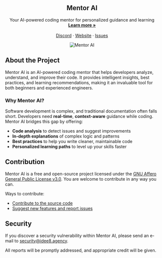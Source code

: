 <p align="center">

  <h2 align="center">
    Mentor AI
  </h2>
  <p align="center">
    Your AI-powered coding mentor for personalized guidance and learning
    <br />
    <a href="https://getmentor.vercel.app"><strong>Learn more »</strong></a>
    <br />
    <br />
    <a href="https://discord.com/">Discord</a>
    ·
    <a href="https://getmentor.vercel.app">Website</a>
    ·
    <a href="https://github.com/idee8/mentor.ai/issues">Issues</a>
  </p>
</p>
<p align="center">
    <img src="https://github.com/user-attachments/assets/3975a55b-e3ae-4724-8ea1-694e90f1b641" alt="Mentor AI"/>
  </p>

## About the Project

Mentor AI is an AI-powered coding mentor that helps developers analyze, understand, and improve their code. It provides intelligent insights, best practices, and learning recommendations, making it an invaluable tool for both beginners and experienced engineers.

### Why Mentor AI?

Software development is complex, and traditional documentation often falls short. Developers need **real-time**, **context-aware** guidance while coding. Mentor AI bridges this gap by offering:
- **Code analysis** to detect issues and suggest improvements
- **In-depth explanations** of complex logic and patterns
- **Best practices** to help you write cleaner, maintainable code
- **Personalized learning paths** to level up your skills faster

## Contribution

Mentor AI is a free and open-source project licensed under the [GNU Affero General Public License v3.0](./LICENSE.md). You are welcome to contribute in any way you can.

Ways to contribute:

- [Contribute to the source code](./CONTRIBUTING.md)
- [Suggest new features and report issues](https://github.com/idee8/mentor.ai/issues)

## Security

If you discover a security vulnerability within Mentor AI, please send an e-mail to security@idee8.agency.

All reports will be promptly addressed, and appropriate credit will be given.
